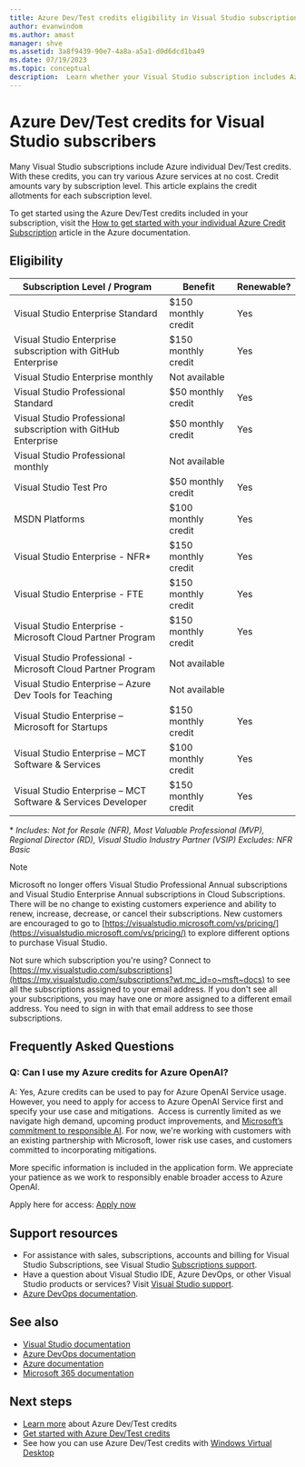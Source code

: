 ```yaml
---
title: Azure Dev/Test credits eligibility in Visual Studio subscriptions | Microsoft Docs
author: evanwindom
ms.author: amast
manager: shve
ms.assetid: 3a8f9439-90e7-4a8a-a5a1-d0d6dcd1ba49
ms.date: 07/19/2023
ms.topic: conceptual
description:  Learn whether your Visual Studio subscription includes Azure Dev/Test credits
---
```

# Azure Dev/Test credits for Visual Studio subscribers

Many Visual Studio subscriptions include Azure individual Dev/Test credits.  With these credits, you can try various Azure services at no cost. Credit amounts vary by subscription level.  This article explains the credit allotments for each subscription level.  

To get started using the Azure Dev/Test credits included in your subscription, visit the [How to get started with your individual Azure Credit Subscription](https://learn.microsoft.com/azure/devtest/offer/quickstart-individual-credit) article in the Azure documentation.  

## Eligibility

|  Subscription Level / Program  | Benefit | Renewable? |
|--------------------------------|---------|------------|
| Visual Studio Enterprise Standard | $150 monthly credit | Yes |
| Visual Studio Enterprise subscription with GitHub Enterprise | $150 monthly credit | Yes |
| Visual Studio Enterprise monthly | Not available | |
| Visual Studio Professional Standard | $50 monthly credit | Yes |
| Visual Studio Professional subscription with GitHub Enterprise | $50 monthly credit | Yes |
| Visual Studio Professional monthly | Not available |  |
| Visual Studio Test Pro | $50 monthly credit | Yes |
| MSDN Platforms | $100 monthly credit | Yes |
| Visual Studio Enterprise - NFR* | $150 monthly credit | Yes |
| Visual Studio Enterprise - FTE | $150 monthly credit | Yes |
| Visual Studio Enterprise - Microsoft Cloud Partner Program | $150 monthly credit | Yes |
| Visual Studio Professional - Microsoft Cloud Partner Program | Not available | |
| Visual Studio Enterprise – Azure Dev Tools for Teaching | Not available | |
| Visual Studio Enterprise – Microsoft for Startups | $150 monthly credit | Yes |
| Visual Studio Enterprise – MCT Software & Services | $100 monthly credit | Yes |
| Visual Studio Enterprise – MCT Software & Services Developer | $150 monthly credit | Yes |

\* *Includes: Not for Resale (NFR), Most Valuable Professional (MVP), Regional Director (RD), Visual Studio Industry Partner (VSIP)
Excludes:  NFR Basic*

> [!NOTE]
> Microsoft no longer offers Visual Studio Professional Annual subscriptions and Visual Studio Enterprise Annual subscriptions in Cloud Subscriptions. There will be no change to existing customers experience and ability to renew, increase, decrease, or cancel their subscriptions. New customers are encouraged to go to [https://visualstudio.microsoft.com/vs/pricing/](https://visualstudio.microsoft.com/vs/pricing/) to explore different options to purchase Visual Studio.

Not sure which subscription you're using?  Connect to [https://my.visualstudio.com/subscriptions](https://my.visualstudio.com/subscriptions?wt.mc_id=o~msft~docs) to see all the subscriptions assigned to your email address. If you don't see all your subscriptions, you may have one or more assigned to a different email address.  You need to sign in with that email address to see those subscriptions.

## Frequently Asked Questions

### Q:  Can I use my Azure credits for Azure OpenAI?

A:  Yes, Azure credits can be used to pay for Azure OpenAI Service usage. However, you need to apply for access to Azure OpenAI Service first and specify your use case and mitigations.  Access is currently limited as we navigate high demand, upcoming product improvements, and [Microsoft’s commitment to responsible AI](https://www.microsoft.com/ai/responsible-ai?activetab=pivot1:primaryr6). For now, we're working with customers with an existing partnership with Microsoft, lower risk use cases, and customers committed to incorporating mitigations.

More specific information is included in the application form. We appreciate your patience as we work to responsibly enable broader access to Azure OpenAI.

Apply here for access: [Apply now](https://aka.ms/oaiapply) 

## Support resources

+ For assistance with sales, subscriptions, accounts and billing for Visual Studio Subscriptions, see Visual Studio [Subscriptions support](https://aka.ms/vssubscriberhelp).
+ Have a question about Visual Studio IDE, Azure DevOps, or other Visual Studio products or services?  Visit [Visual Studio support](https://visualstudio.microsoft.com/support/).
+ [Azure DevOps documentation](/azure/devops/).

## See also

+ [Visual Studio documentation](/visualstudio/)
+ [Azure DevOps documentation](/azure/devops/)
+ [Azure documentation](/azure/)
+ [Microsoft 365 documentation](/microsoft-365/)

## Next steps

+ [Learn more](https://learn.microsoft.com/azure/devtest/offer/overview-what-is-devtest-offer-visual-studio) about Azure Dev/Test credits
+ [Get started with Azure Dev/Test credits](https://learn.microsoft.com/azure/devtest/offer/quickstart-individual-credit)
+ See how you can use Azure Dev/Test credits with [Windows Virtual Desktop](vs-windows-virtual-desktop.md)
